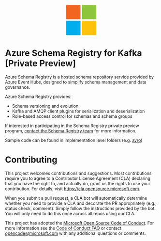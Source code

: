 <p align="center">
  <img src="event-hubs.png" alt="Microsoft Azure Event Hubs" width="100"/>
</p>

<h1>Azure Schema Registry for Kafka [Private Preview]</h1> 

Azure Schema Registry is a hosted schema repository service provided by Azure Event Hubs, designed to simplify schema management and data governance.

Azure Schema Registry provides:
- Schema versioning and evolution
- Kafka and AMQP client plugins for serialization and deserialization
- Role-based access control for schemas and schema groups

If interested in participating in the Schema Registry private preview program, [contact the Schema Registry team](mailto:askEHSchemaRegistry@microsoft.com) for more information.

Sample code can be found in implementation level folders (e.g. [avro](avro/samples))

# Contributing

This project welcomes contributions and suggestions.  Most contributions require you to agree to a
Contributor License Agreement (CLA) declaring that you have the right to, and actually do, grant us
the rights to use your contribution. For details, visit https://cla.opensource.microsoft.com.

When you submit a pull request, a CLA bot will automatically determine whether you need to provide
a CLA and decorate the PR appropriately (e.g., status check, comment). Simply follow the instructions
provided by the bot. You will only need to do this once across all repos using our CLA.

This project has adopted the [Microsoft Open Source Code of Conduct](https://opensource.microsoft.com/codeofconduct/).
For more information see the [Code of Conduct FAQ](https://opensource.microsoft.com/codeofconduct/faq/) or
contact [opencode@microsoft.com](mailto:opencode@microsoft.com) with any additional questions or comments.
